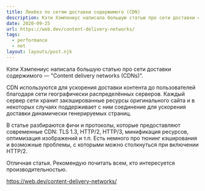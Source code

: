 ```yaml
---
title: Ликбез по сетям доставки содержимого (CDN)
description: Кэти Хэмпениус написала большую статью про сети доставки содержимого — "Content delivery networks (CDNs)"
date: 2020-09-25
url: https://web.dev/content-delivery-networks/
tags:
  - performance
  - net
layout: layouts/post.njk
---
```

Кэти Хэмпениус написала большую статью про сети доставки содержимого — "Content delivery networks (CDNs)".

CDN используются для ускорения доставки контента до пользователей благодаря сети географически распределённых серверов. Каждый сервер сети хранит закэшированные ресурсы оригинального сайта и в некоторых случаях поддерживает с ним соединение для ускорения доставки динамически генерируемых страниц.

В статье разбираются фичи и протоколы, которые предоставляют современные CDN: TLS 1.3, HTTP/2, HTTP/3, минификация ресурсов, оптимизация изображений и т.п. Есть немного про тюнинг кэширования и возможные проблемы, с которыми можно столкнуться при включении HTTP/2.

Отличная статья. Рекомендую почитать всем, кто интересуется производительностью.

https://web.dev/content-delivery-networks/
